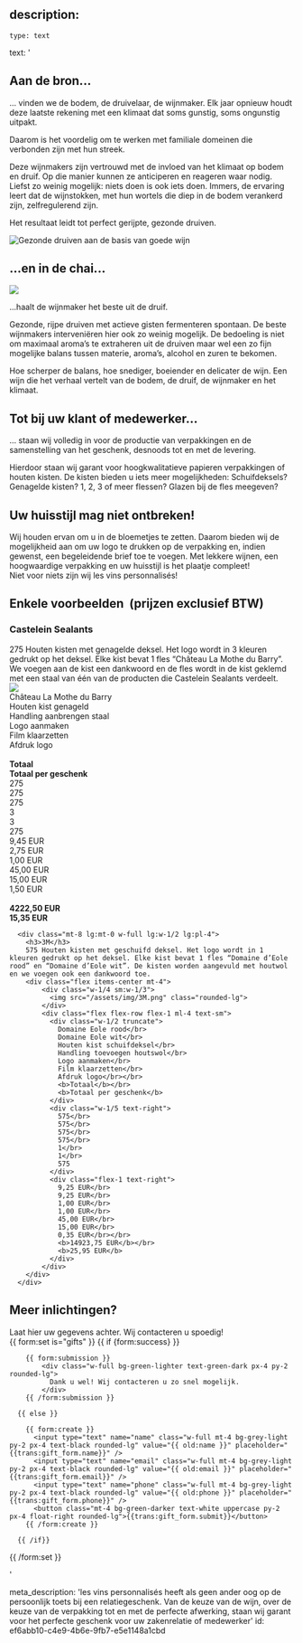 description:
  -
    type: text
text: '<div class="h-48"></div>
  <h2 class="text-red-darker">Aan de bron...</h2>
  <div class="text-lg leading-normal mt-6">
    <p>... vinden we de bodem, de druivelaar, de wijnmaker. Elk jaar opnieuw houdt deze laatste rekening met een klimaat dat soms gunstig, soms ongunstig uitpakt.</p><p>
    Daarom is het voordelig om te werken met familiale domeinen die verbonden zijn met hun streek.</p>
    <div class="flex items-start">
      <div>
        <p>Deze wijnmakers zijn vertrouwd met de invloed van het klimaat op bodem en druif. Op die manier kunnen ze anticiperen en reageren waar nodig. Liefst zo weinig mogelijk: niets doen is ook iets doen. Immers, de ervaring leert dat de wijnstokken, met hun wortels die diep in de bodem verankerd zijn, zelfregulerend zijn.</p><p>
        Het resultaat leidt tot perfect gerijpte, gezonde druiven.</p>
      </div>
      <div class="relative inline float-right ml-6 hidden md:block md:-mt-4 lg:-mt-8 xl:-mt-12">
        <img src="/assets/img/grape.png" alt="Gezonde druiven aan de basis van goede wijn" class="md:max-w-sm">
      </div>
    </div>
  </div>

  <h2 class="text-red-darker mt-8">...en in de chai...</h2>
  <div class="flex items-end mt-4">
    <div class="float-left -ml-8 -mb-2 hidden md:block">
      <img src="/assets/img/premiere-vendange.png" class="md:max-w-xs">
    </div>
    <div class="text-lg leading-normal">
      <p>...haalt de wijnmaker het beste uit de druif.</p><p>
      Gezonde, rijpe druiven met actieve gisten fermenteren spontaan. De beste wijnmakers interveniëren
      hier ook zo weinig mogelijk. De bedoeling is niet om maximaal aroma’s te extraheren uit de druiven
      maar wel een zo fijn mogelijke balans tussen materie, aroma’s, alcohol en zuren te bekomen.</p><p>
      Hoe scherper de balans, hoe snediger, boeiender en delicater de wijn. Een wijn die het verhaal vertelt
      van de bodem, de druif, de wijnmaker en het klimaat.</p>
    </div>
  </div>

  <div class="text-right">
      <h2 class="text-red-darker mt-8">Tot bij uw klant of medewerker...</h2>
      <div class="mt-4 text-lg leading-normal">
          <p>… staan wij volledig in voor de productie van verpakkingen en de samenstelling van het geschenk, desnoods tot en met de levering.</p><p>
          Hierdoor staan wij garant voor hoogkwalitatieve papieren verpakkingen of houten kisten. De kisten bieden u
          iets meer mogelijkheden: Schuifdeksels? Genagelde kisten? 1, 2, 3 of meer flessen? Glazen bij de fles meegeven?</p>
      </div>
  </div>
  
  <h2 class="text-red-darker mt-8">Uw huisstijl mag niet ontbreken!</h2>
  <div class="mt-4 text-lg leading-normal">
      <p>Wij houden ervan om u in de bloemetjes te zetten. Daarom bieden wij de mogelijkheid aan om uw logo te drukken
      op de verpakking en, indien gewenst, een begeleidende brief toe te voegen. Met lekkere wijnen, een hoogwaardige
      verpakking en uw huisstijl is het plaatje compleet!</br>
      Niet voor niets zijn wij les vins personnalisés!</p>
  </div>

  <h2 class="text-red-darker mt-8">Enkele voorbeelden
    <span class="text-xs text-black">&nbsp;(prijzen exclusief BTW)</span>
  </h2>
  <div class="flex flex-col lg:flex-row mt-4">
      <div class="w-full lg:w-1/2 lg:pr-4">
        <h3>Castelein Sealants</h3>
        275 Houten kisten met genagelde deksel. Het logo wordt in 3 kleuren gedrukt op het deksel. Elke kist bevat 1 fles “Château La Mothe du Barry”. We voegen aan de kist een dankwoord en de fles wordt in de kist geklemd met een staal van één van de producten die Castelein Sealants verdeelt.
        <div class="flex items-center mt-4">
            <div class="w-1/4 sm:w-1/3">
              <img src="/assets/img/castelein.png" class="rounded-lg">
            </div>
            <div class="flex flex-row flex-1 ml-4 text-sm">
              <div class="w-1/2 truncate">
                Château La Mothe du Barry</br>
                Houten kist genageld</br>
                Handling aanbrengen staal</br>
                Logo aanmaken</br>
                Film klaarzetten</br>
                Afdruk logo</br></br>
                <b>Totaal</b></br>
                <b>Totaal per geschenk</b>
              </div>
              <div class="w-1/5 text-right">
                275</br>
                275</br>
                275</br>
                3</br>
                3</br>
                275
              </div>
              <div class="flex-1 text-right">
                9,45 EUR</br>
                2,75 EUR</br>
                1,00 EUR</br>
                45,00 EUR</br>
                15,00 EUR</br>
                1,50 EUR</br></br>
                <b>4222,50 EUR</b></br>
                <b>15,35 EUR</b>
              </div>
            </div>
        </div>
      </div>

      <div class="mt-8 lg:mt-0 w-full lg:w-1/2 lg:pl-4">
        <h3>3M</h3>
        575 Houten kisten met geschuifd deksel. Het logo wordt in 1 kleuren gedrukt op het deksel. Elke kist bevat 1 fles “Domaine d’Eole rood” en “Domaine d’Eole wit”. De kisten worden aangevuld met houtwol en we voegen ook een dankwoord toe.
        <div class="flex items-center mt-4">
            <div class="w-1/4 sm:w-1/3">
              <img src="/assets/img/3M.png" class="rounded-lg">
            </div>
            <div class="flex flex-row flex-1 ml-4 text-sm">
              <div class="w-1/2 truncate">
                Domaine Eole rood</br>
                Domaine Eole wit</br>
                Houten kist schuifdeksel</br>
                Handling toevoegen houtswol</br>
                Logo aanmaken</br>
                Film klaarzetten</br>
                Afdruk logo</br></br>
                <b>Totaal</b></br>
                <b>Totaal per geschenk</b>
              </div>
              <div class="w-1/5 text-right">
                575</br>
                575</br>
                575</br>
                575</br>
                1</br>
                1</br>
                575
              </div>
              <div class="flex-1 text-right">
                9,25 EUR</br>
                9,25 EUR</br>
                1,00 EUR</br>
                1,00 EUR</br>
                45,00 EUR</br>
                15,00 EUR</br>
                0,35 EUR</br></br>
                <b>14923,75 EUR</b></br>
                <b>25,95 EUR</b>
              </div>
            </div>
        </div>
      </div>
  </div>

  <h2 class="text-red-darker mt-8">Meer inlichtingen?</h2>
  <div class="mt-4 text-lg leading-normal">
    Laat hier uw gegevens achter. Wij contacteren u spoedig!
  </div>
  <div class="mt-8 w-full md:w-2/5 mb-16">
  {{ form:set is="gifts" }}
      {{ if {form:success} }}

        {{ form:submission }}
            <div class="w-full bg-green-lighter text-green-dark px-4 py-2 rounded-lg">
              Dank u wel! Wij contacteren u zo snel mogelijk.
            </div>
        {{ /form:submission }}

      {{ else }}

        {{ form:create }}
          <input type="text" name="name" class="w-full mt-4 bg-grey-light py-2 px-4 text-black rounded-lg" value="{{ old:name }}" placeholder="{{trans:gift_form.name}}" />
          <input type="text" name="email" class="w-full mt-4 bg-grey-light py-2 px-4 text-black rounded-lg" value="{{ old:email }}" placeholder="{{trans:gift_form.email}}" />
          <input type="text" name="phone" class="w-full mt-4 bg-grey-light py-2 px-4 text-black rounded-lg" value="{{ old:phone }}" placeholder="{{trans:gift_form.phone}}" />
          <button class="mt-4 bg-green-darker text-white uppercase py-2 px-4 float-right rounded-lg">{{trans:gift_form.submit}}</button>
        {{ /form:create }}

      {{ /if}}
  {{ /form:set }}</div><div class="h-16"></div>
  '
      
meta_description: 'les vins personnalisés heeft als geen ander oog op de persoonlijk toets bij een relatiegeschenk. Van de keuze van de wijn, over de keuze van de verpakking tot en met de perfecte afwerking, staan wij garant voor het perfecte geschenk voor uw zakenrelatie of medewerker'
id: ef6abb10-c4e9-4b6e-9fb7-e5e1148a1cbd
